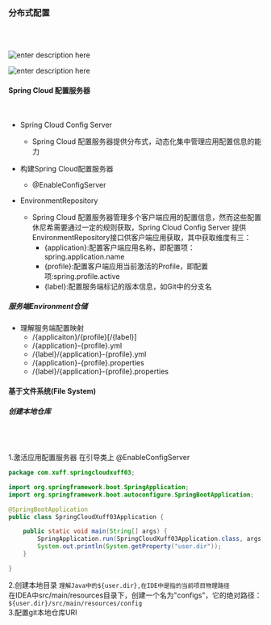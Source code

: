 ### 分布式配置

<br>
<br>

![enter description here](https://markdown.xiaoshujiang.com/img/spinner.gif "[[[1557562736441]]]" )


![enter description here](https://markdown.xiaoshujiang.com/img/spinner.gif "[[[1557568443314]]]" )


#### Spring Cloud 配置服务器

<br>

* Spring Cloud Config Server
	* Spring Cloud 配置服务器提供分布式，动态化集中管理应用配置信息的能力

* 构建Spring Cloud配置服务器
	* @EnableConfigServer

* EnvironmentRepository
	* Spring Cloud 配置服务器管理多个客户端应用的配置信息，然而这些配置休尼希需要通过一定的规则获取，Spring Cloud Config Server 提供EnvironmentRepository接口供客户端应用获取，其中获取维度有三：
		* {application}:配置客户端应用名称，即配置项：spring.application.name
		* {profile}:配置客户端应用当前激活的Profile，即配置项:spring.profile.active
		* {label}:配置服务端标记的版本信息，如Git中的分支名

 ##### 服务端Environment仓储
 * 理解服务端配置映射
	 * /{applicaiton}/{profile}[/{label}]
	 * /{application}-{profile}.yml
	 * /{label}/{application}-{profile}.yml
	 * /{application}-{profile}.properties
	 * /{label}/{application}-{profile}.properties


#### 基于文件系统(File System)
##### 创建本地仓库

<br>
<br>

1.激活应用配置服务器
	在引导类上 @EnableConfigServer

```java
package com.xuff.springcloudxuff03;

import org.springframework.boot.SpringApplication;
import org.springframework.boot.autoconfigure.SpringBootApplication;

@SpringBootApplication
public class SpringCloudXuff03Application {

	public static void main(String[] args) {
		SpringApplication.run(SpringCloudXuff03Application.class, args);
		System.out.println(System.getProperty("user.dir"));
	}

}


```
	
2.创建本地目录
	`理解Java中的${user.dir},在IDE中是指的当前项目物理路径`  
	在IDEA中src/main/resources目录下，创建一个名为"configs"，它的绝对路径：  
    `${user.dir}/src/main/resources/config`  
3.配置git本地仓库URI
    
	